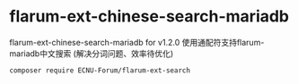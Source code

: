 # flarum-ext-chinese-search-mariadb
flarum-ext-chinese-search-mariadb for v1.2.0
使用通配符支持flarum-mariadb中文搜索
(解决分词问题、效率待优化)

```
composer require ECNU-Forum/flarum-ext-search
```